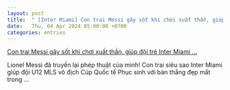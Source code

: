 ```yaml
---
layout: post
title:  " [Inter Miami] Con trai Messi gây sốt khi chơi xuất thần, giúp đội trẻ Inter Miami ..."
date:   Thu, 04 Apr 2024 05:00:00 +0700
categories: entries
---
```

[Con trai Messi gây sốt khi chơi xuất thần, giúp đội trẻ Inter Miami ...](https://thethao247.vn/456-con-trai-messi-gay-sot-khi-choi-xuat-than-giup-doi-tre-inter-miami-doat-cup-d322129.html)

Lionel Messi đã truyền lại phép thuật của mình! Con trai siêu sao Inter Miami giúp đội U12 MLS vô địch Cúp Quốc tế Phục sinh với bàn thắng đẹp mắt trong&nbsp;...

